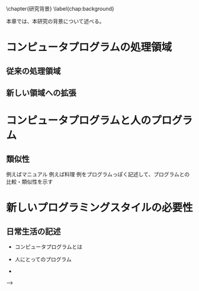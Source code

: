 \chapter{研究背景}
\label{chap:background}

本章では、本研究の背景について述べる。

# コンピュータプログラムの処理領域

## 従来の処理領域

## 新しい領域への拡張

# コンピュータプログラムと人のプログラム

## 類似性
例えばマニュアル
例えば料理
例をプログラムっぽく記述して、プログラムとの比較・類似性を示す

# 新しいプログラミングスタイルの必要性

## 日常生活の記述

- コンピュータプログラムとは

- 人にとってのプログラム

-
<!--
# 計算資源としての人

コンピュータだけでは処理が難しい問題も存在する。
それを人を計算資源として利用することで解決しようという考えかたはヒューマンコンピュテーション\cite{humancomputation}と呼ばれる
つまり、人間をコンピュータと同じ計算資源として捉え、各種システムに組み込むということである。
ヒューマンコンピュテーションは近年注目を集めており、多くの研究が行なわれている。

ヒューマンコンピュテーションを始めとし、計算機のみでは処理が困難な問題を人間を利用することで解決

## Human Computation

## Human as Sensor

## Human as Actuator

## プログラミング環境

# 既存手法の問題点

- 人を明示的に指定できない
- シンプルかつ汎用的に利用できない

# 人間と計算機の融合的プログラミング

コンピュータプログラムと人のプログラムは、

- 両者の融合の可能性

\subsection{計算資源としての人}

コンピュータは非常に優秀な計算機器であるが、コンピュータだけでは解決が困難な問題は現在の技術では存在する。
このコンピュータだけでは処理が困難な問題に関して、人間に処理させることによって解決しようという考えは
ヒューマンコンピュテーション\cite{humancomputation}と呼ばれ、近年注目を集めている。
つまり、人間をコンピュータと同じ計算資源として考え、処理させるということである。

\cite{recaptcha}


HumanComputation / Crowdsourcingなどによって、人は明確に計算資源として扱われるようになった。
今後も、コンピュータにできないことは人にやらせることで問題解決する手法は使われ続けると考えられる。



\subsection{コンピュータプログラムと人のプログラムの類似性}

\subsection{}

\subsection{対象を明示的に指定できない}
\subsection{シンプルでない}
<!--
% - ヒューマンコンピュテーションの登場
%   - 人間も計算資源として利用することが提案されている。
%
% - HumanComputationの登場
%   - 人間は明確に計算資源となる
% - 人と計算機を同じように扱う
%   - 人と計算機、双方に対する処理命令フォーマットが異なる
%     - 計算機はプログラムの通りに動く
%     - 人はマニュアル等に沿って動くことが多い
%   - 実行可能なフォーマットに統一するべきでは
%     - プログラムで記述できる
%   - マニュアル等は非常にプログラム的
%     - 例えば、運動会プログラムとか
%   - 社会の多くはプログラムによって支配されている
% - プログラムから人を扱う
%   - 様々な研究
%   - クラウドソーシング系のばっかり
%   - 演算のための機能としてしか利用されることはない
% - 人は汎用的実行主体である
%   - 演算だけでなく、様々なことができるし、している
%     - マニュアルは様々なことが記述されている
%   - より需要があるのは、自分自身や家族、会社などの組織内の人間
%     - 身近な人間をプログラムできるほうが良い
%   - 普通にプログラムを書いてるかのように扱えるべき
% - 特定の身近な人をプログラムに組み込めるような仕組みはない
%   - 人とコンピュータを同じフォーマットで扱う
%     - 今までは人がやっていたけどコンピュータでもできそうなことを全てコンピュータにやらせる
%     - 以下の2つが考えられる
%       - 人がプログラムに積極的に貢献する
%         - 計算機だけでは難しい処理も実現する
%       - 出来るだけ人のやることを減らす
%         - 可能な限りの処理を計算機に実行させる
%         - 人には、本当に人がやるべきようなことをやらせる
%         - 新しい技術によって人がやらなくても良いことが増えても、すぐに対応可能である --> -->
